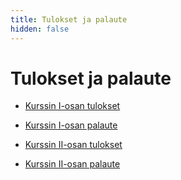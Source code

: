 ```yaml
---
title: Tulokset ja palaute
hidden: false
---
```


# Tulokset ja palaute

* [Kurssin I-osan tulokset](tulokset1.html)
* [Kurssin I-osan palaute](palaute1.html)

* [Kurssin II-osan tulokset](tulokset2.html)
* [Kurssin II-osan palaute](palaute2.html)
